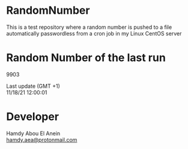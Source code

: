 # RandomNumber    
This is a test repository where a random number is pushed to a file automatically passwordless from a cron job in my Linux CentOS server    
# Random Number of the last run   
9903
      
Last update (GMT +1)    
11/18/21 12:00:01
# Developer    
Hamdy Abou El Anein   
hamdy.aea@protonmail.com
